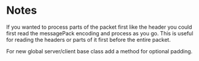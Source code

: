 # Notes

If you wanted to process parts of the packet first like the header you could first read the messagePack encoding and process as you go. This is useful for reading the headers or parts of it first before the entire packet.

For new global server/client base class add a method for  optional padding.
